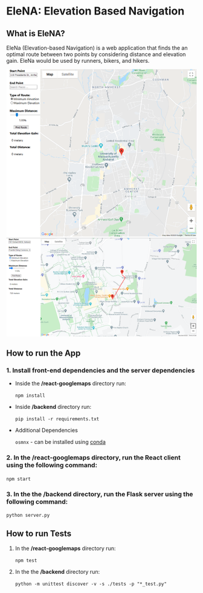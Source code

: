 # EleNA: Elevation Based Navigation

## What is EleNA?
EleNa (Elevation-based Navigation) is a web application that finds the an optimal route between two points by considering distance and elevation gain. EleNa would be used by runners, bikers, and hikers.

<img src="static_images/img1.PNG" alt="UI 1" width="1000"/>
<img src="static_images/img2.PNG" alt="UI 2" width="1000"/>

## How to run the App

### 1. Install front-end dependencies and the server dependencies

- Inside the **/react-googlemaps** directory run:
    
    `npm install`

- Inside **/backend** directory run:
        
    `pip install -r requirements.txt`

- Additional Dependencies

    `osmnx` - can be installed using [conda](https://osmnx.readthedocs.io/en/stable/#installation)


### 2. In the **/react-googlemaps** directory, run the React client using the following command:

`npm start`

### 3. In the the **/backend** directory, run the Flask server using the following command:

`python server.py`

## How to run Tests

1. In the **/react-googlemaps** directory run:

    `npm test` 

2. In the the **/backend** directory run:

    `python -m unittest discover -v -s ./tests -p "*_test.py"` 

